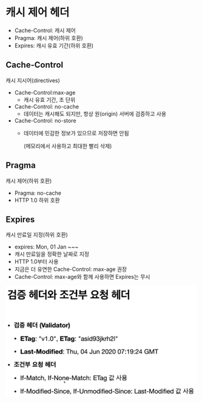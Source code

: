 # 캐시 제어 헤더

- Cache-Control: 캐시 제어
- Pragma: 캐시 제어(하위 호환)
- Expires: 캐시 유효 기간(하위 호환)

 

## Cache-Control

캐시 지시어(directives)

- Cache-Control:max-age
    - 캐시 유효 기간, 초 단위
- Cache-Control: no-cache
    - 데이터는 캐시해도 되지만, 항상 원(origin) 서버에 검증하고 사용
- Cache-Control: no-store
    - 데이터에 민감한 정보가 있으므로 저장하면 안됨
        
        (메모리에서 사용하고 최대한 빨리 삭제)
        

## Pragma

캐시 제어(하위 호환)

- Pragma: no-cache
- HTTP 1.0 하위 호환

## Expires

캐시 만료일 지정(하위 호환)

- expires: Mon, 01 Jan ~~~
- 캐시 만료일을 정확한 날짜로 지정
- HTTP 1.0부터 사용
- 지금은 더 유연한 Cache-Control: max-age 권장
- Cache-Control: max-age와 함께 사용하면 Expires는 무시

![스크린샷 2021-12-24 오전 1.52.38.png](CacheControlHeader/1.png)